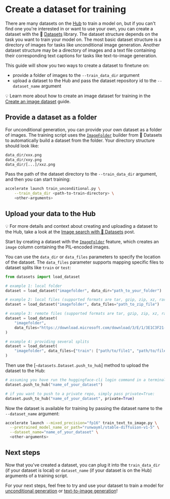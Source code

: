<!--Copyright 2023 The HuggingFace Team. All rights reserved.

Licensed under the Apache License, Version 2.0 (the "License"); you may not use this file except in compliance with
the License. You may obtain a copy of the License at

http://www.apache.org/licenses/LICENSE-2.0

Unless required by applicable law or agreed to in writing, software distributed under the License is distributed on
an "AS IS" BASIS, WITHOUT WARRANTIES OR CONDITIONS OF ANY KIND, either express or implied. See the License for the
specific language governing permissions and limitations under the License.
-->

# Create a dataset for training

There are many datasets on the [Hub](https://huggingface.co/datasets?task_categories=task_categories:text-to-image&sort=downloads) to train a model on, but if you can't find one you're interested in or want to use your own, you can create a dataset with the 🤗 [Datasets](https://hf.co/docs/datasets) library. The dataset structure depends on the task you want to train your model on. The most basic dataset structure is a directory of images for tasks like unconditional image generation. Another dataset structure may be a directory of images and a text file containing their corresponding text captions for tasks like text-to-image generation.

This guide will show you two ways to create a dataset to finetune on:

- provide a folder of images to the `--train_data_dir` argument
- upload a dataset to the Hub and pass the dataset repository id to the `--dataset_name` argument

<Tip>

💡 Learn more about how to create an image dataset for training in the [Create an image dataset](https://huggingface.co/docs/datasets/image_dataset) guide. 

</Tip>

## Provide a dataset as a folder

For unconditional generation, you can provide your own dataset as a folder of images. The training script uses the [`ImageFolder`](https://huggingface.co/docs/datasets/en/image_dataset#imagefolder) builder from 🤗 Datasets to automatically build a dataset from the folder. Your directory structure should look like:

```bash
data_dir/xxx.png
data_dir/xxy.png
data_dir/[...]/xxz.png
```

Pass the path of the dataset directory to the `--train_data_dir` argument, and then you can start training:

```bash
accelerate launch train_unconditional.py \
    --train_data_dir <path-to-train-directory> \
    <other-arguments>
```

## Upload your data to the Hub

<Tip>

💡 For more details and context about creating and uploading a dataset to the Hub, take a look at the [Image search with 🤗 Datasets](https://huggingface.co/blog/image-search-datasets) post.

</Tip>

Start by creating a dataset with the [`ImageFolder`](https://huggingface.co/docs/datasets/image_load#imagefolder) feature, which creates an `image` column containing the PIL-encoded images. 

You can use the `data_dir` or `data_files` parameters to specify the location of the dataset. The `data_files` parameter supports mapping specific files to dataset splits like `train` or `test`:

```python
from datasets import load_dataset

# example 1: local folder
dataset = load_dataset("imagefolder", data_dir="path_to_your_folder")

# example 2: local files (supported formats are tar, gzip, zip, xz, rar, zstd)
dataset = load_dataset("imagefolder", data_files="path_to_zip_file")

# example 3: remote files (supported formats are tar, gzip, zip, xz, rar, zstd)
dataset = load_dataset(
    "imagefolder",
    data_files="https://download.microsoft.com/download/3/E/1/3E1C3F21-ECDB-4869-8368-6DEBA77B919F/kagglecatsanddogs_5340.zip",
)

# example 4: providing several splits
dataset = load_dataset(
    "imagefolder", data_files={"train": ["path/to/file1", "path/to/file2"], "test": ["path/to/file3", "path/to/file4"]}
)
```

Then use the [`~datasets.Dataset.push_to_hub`] method to upload the dataset to the Hub:

```python
# assuming you have run the huggingface-cli login command in a terminal
dataset.push_to_hub("name_of_your_dataset")

# if you want to push to a private repo, simply pass private=True:
dataset.push_to_hub("name_of_your_dataset", private=True)
```

Now the dataset is available for training by passing the dataset name to the `--dataset_name` argument:

```bash
accelerate launch --mixed_precision="fp16" train_text_to_image.py \
  --pretrained_model_name_or_path="runwayml/stable-diffusion-v1-5" \
  --dataset_name="name_of_your_dataset" \
  <other-arguments>
```

## Next steps

Now that you've created a dataset, you can plug it into the `train_data_dir` (if your dataset is local) or `dataset_name` (if your dataset is on the Hub) arguments of a training script.

For your next steps, feel free to try and use your dataset to train a model for [unconditional generation](unconditional_training) or [text-to-image generation](text2image)!
